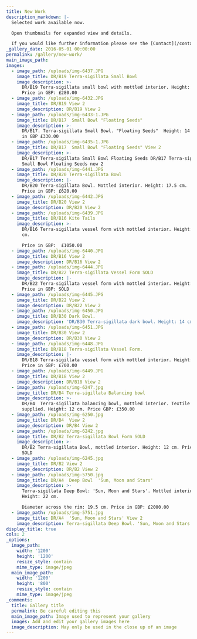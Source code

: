 ```yaml
---
title: New Work
description_markdown: |-
  Selected work available now.

  Open thumbnails for expanded view and details.

  If you would like further information please see the [Contact](/contact) page.
_gallery_date: 2016-05-01 00:00:00
permalink: /gallery/new-work/
main_image_path:
images:
  - image_path: /uploads/img-6437.JPG
    image_title: DR/B19 Terra-sigillata Small Bowl
    image_description: >-
      DR/B19 Terra-sigillata small bowl with mottled interior. Height: 11.5 cm.
      Price in GBP: £280.00
  - image_path: /uploads/img-6432.JPG
    image_title: DR/B19 View 2
    image_description: DR/B19 View 2
  - image_path: /uploads/img-6433-1.JPG
    image_title: DR/B17  Small Bowl "Floating Seeds"
    image_description: >-
      DR/B17. Terra-sigillata Small Bowl. "Floating Seeds"  Height: 14 cm. Price
      in GBP £330.00
  - image_path: /uploads/img-6435-1.JPG
    image_title: DR/B17  Small Bowl "Floating Seeds" View 2
    image_description: >-
      DR/B17 Terra-sigillata Small Bowl Floating Seeds DR/B17 Terra-sigillata
      Small Bowl Floating Seeds new 2
  - image_path: /uploads/img-6441.JPG
    image_title: DR/B20 Terra-sigillata Bowl
    image_description: |-
      DR/B20 Terra-sigillata Bowl. Mottled interior. Height: 17.5 cm. 
      Price in GBP: £620.00
  - image_path: /uploads/img-6442.JPG
    image_title: DR/B20 View 2
    image_description: DR/B20 View 2
  - image_path: /uploads/img-6439.JPG
    image_title: DR/B16 Kite Tails
    image_description: >-
      DR/B16 Terra-sigillata vessel form with mottled interior. Height: 22.5
      cm. 

      Price in GBP:  £1050.00
  - image_path: /uploads/img-6440.JPG
    image_title: DR/B16 View 2
    image_description: DR/B16 View 2
  - image_path: /uploads/img-6444.JPG
    image_title: DR/B22 Terra-sigillata Vessel Form SOLD
    image_description: |-
      DR/B22 Terra-sigillata vessel form with mottled interior. Height: 16 cm. 
      Price in GBP: SOLD
  - image_path: /uploads/img-6445.JPG
    image_title: DR/B22 View 2
    image_description: DR/B22 View 2
  - image_path: /uploads/img-6450.JPG
    image_title: DR/B30 Dark Bowl.
    image_description: 'DR/B30 Terra-sigillata dark bowl. Height: 14 cm. Price in GBP: £400.00'
  - image_path: /uploads/img-6451.JPG
    image_title: DR/B30 View 2
    image_description: DR/B30 View 2
  - image_path: /uploads/img-6448.JPG
    image_title: DR/B18 Terra-sigillata Vessel Form.
    image_description: |-
      DR/B18 Terra-sigillata vessel form with mottled interior. Height: 17 cm. 
      Price in GBP: £700.00
  - image_path: /uploads/img-6449.JPG
    image_title: DR/B18 View 2
    image_description: DR/B18 View 2
  - image_path: /uploads/img-6247.jpg
    image_title: DR/B4 Terra-sigillata Balancing bowl
    image_description: >-
      DR/B4  Terra-sigillata balancing bowl, mottled interior. Textile ring
      supplied. Height: 12 cm. Price GBP: £350.00
  - image_path: /uploads/img-6250.jpg
    image_title: DR/B4  View 2
    image_description: DR/B4 View 2
  - image_path: /uploads/img-6242.jpg
    image_title: DR/B2 Terra-sigillata Bowl Form SOLD
    image_description: >-
      DR/B2 Terra-sigillata Bowl, mottled interior. Height: 12 cm. Price in GBP:
      SOLD
  - image_path: /uploads/img-6245.jpg
    image_title: DR/B2 View 2
    image_description: DR/B2 View 2
  - image_path: /uploads/img-5750.jpg
    image_title: DR/A4  Deep Bowl  'Sun, Moon and Stars'
    image_description: >-
      Terra-sigillata Deep Bowl: 'Sun, Moon and Stars'. Mottled interior.
      Height: 22 cm.

      Diameter across the rim: 19.5 cm. Price in GBP: £2000.00
  - image_path: /uploads/img-5751.jpg
    image_title: DR/A4  'Sun, Moon and Stars' View 2
    image_description: Terra-sigillata Deep Bowl. 'Sun, Moon and Stars'  View  2
display_title: true
cols: 2
_options:
  image_path:
    width: '1200'
    height: '1200'
    resize_style: contain
    mime_type: image/jpeg
  main_image_path:
    width: '1200'
    height: '800'
    resize_style: contain
    mime_type: image/jpeg
_comments:
  title: Gallery title
  permalink: Be careful editing this
  main_image_path: Image used to represent your gallery
  images: Add and edit your gallery images here
  image_description: May only be used in the close up of an image
---
```



